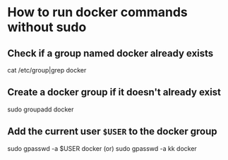 # How to run docker commands without sudo

## Check if a group named docker already exists

cat /etc/group|grep docker

## Create a docker group if it doesn't already exist

sudo groupadd docker

## Add the current user `$USER` to the docker group

sudo gpasswd -a $USER docker
(or)
sudo gpasswd -a kk docker
